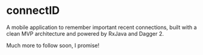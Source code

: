# connectID

A mobile application to remember important recent connections, built with a clean MVP architecture and powered by RxJava and Dagger 2.

Much more to follow soon, I promise!

